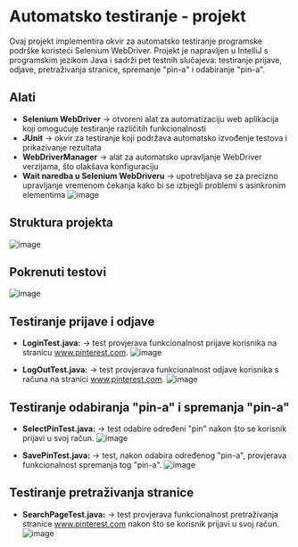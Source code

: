 ﻿# Automatsko testiranje - projekt
 Ovaj projekt implementira okvir za automatsko testiranje programske podrške koristeći Selenium WebDriver. Projekt je napravljen u IntelliJ s programskim jezikom Java i sadrži pet testnih slučajeva: testiranje prijave, odjave, pretraživanja stranice, spremanje "pin-a" i odabiranje "pin-a".

 ## Alati
- **Selenium WebDriver** -> otvoreni alat za automatizaciju web aplikacija koji omogućuje testiranje različitih funkcionalnosti
- **JUnit** -> okvir za testiranje koji podržava automatsko izvođenje testova i prikazivanje rezultata
- **WebDriverManager** -> alat za automatsko upravljanje WebDriver verzijama, što olakšava konfiguraciju
- **Wait naredba u Selenium WebDriveru** -> upotrebljava se za precizno upravljanje vremenom čekanja kako bi se izbjegli problemi s asinkronim elementima
![image](https://github.com/katarinajukic/testiranje_projekt/assets/133279741/b236d642-1bd3-4c86-b0c7-5dc992192fb1)

 ## Struktura projekta
 ![image](https://github.com/katarinajukic/testiranje_projekt/assets/133279741/08221abf-bc24-46b0-9a0e-5bfe8875a067)

 ## Pokrenuti testovi
 ![image](https://github.com/katarinajukic/testiranje_projekt/assets/133279741/9928d741-f9a6-4981-8414-80dfafa739da)

## Testiranje prijave i odjave
- **LoginTest.java:** -> test provjerava funkcionalnost prijave korisnika na stranicu www.pinterest.com. 
![image](https://github.com/katarinajukic/testiranje_projekt/assets/133279741/7317a36d-8031-41f9-a662-1a026e68222d)

- **LogOutTest.java:** -> test provjerava funkcionalnost odjave korisnika s računa na stranici www.pinterest.com.
![image](https://github.com/katarinajukic/testiranje_projekt/assets/133279741/98ed1a78-2f3f-4876-8de4-6b95d735cb6d)

## Testiranje odabiranja "pin-a" i spremanja "pin-a"

- **SelectPinTest.java:** -> test odabire određeni "pin" nakon što se korisnik prijavi u svoj račun.
![image](https://github.com/katarinajukic/testiranje_projekt/assets/133279741/2806fb30-b6df-45f8-901f-83062c358527)

- **SavePinTest.java:** -> test, nakon odabira određenog "pin-a", provjerava funkcionalnost spremanja tog "pin-a".
![image](https://github.com/katarinajukic/testiranje_projekt/assets/133279741/137d9029-aaf3-4c73-8379-ca25167984f7)

## Testiranje pretraživanja stranice

- **SearchPageTest.java:** -> test provjerava funkcionalnost pretraživanja stranice www.pinterest.com nakon što se korisnik prijavi u svoj račun.
![image](https://github.com/katarinajukic/testiranje_projekt/assets/133279741/5d26e46b-8295-4856-83ad-2dc7d2cdfcbb)
